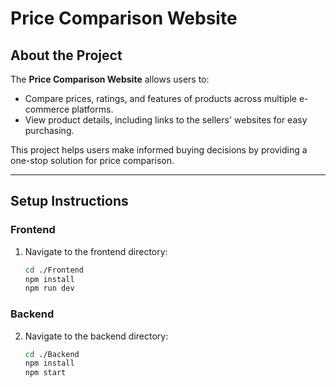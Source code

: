 # **Price Comparison Website**

## **About the Project**
The **Price Comparison Website** allows users to:
- Compare prices, ratings, and features of products across multiple e-commerce platforms.
- View product details, including links to the sellers' websites for easy purchasing.
  
This project helps users make informed buying decisions by providing a one-stop solution for price comparison.  

---

## **Setup Instructions**

### **Frontend**
1. Navigate to the frontend directory:
   ```bash
   cd ./Frontend
   npm install
   npm run dev

### **Backend**
2. Navigate to the backend directory:
   ```bash
   cd ./Backend
   npm install
   npm start
